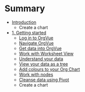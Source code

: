 # Summary

* [Introduction](README.md)
   * Create a chart
* [1. Getting started](chapter01/1-0.readme.md)
   * [Log in to OrgVue](chapter01/1-1.login.md)
   * [Navigate OrgVue](chapter01/1-2.navigate.md)
   * [Get data into OrgVue](chapter01/1-3.getdatain.md)
   * [Work with Worksheet View](chapter01/1-4.worksheetview.md)
   * [Understand your data](chapter01/1-5.understand_data.md)
   * [View your data as a tree](chapter01/1-6.tree.md)
   * [Add colours to your Org Chart](chapter01/colours_basic.md)
   * [Work with nodes](chapter01/work_with_nodes.md)
   * [Cleanse data using Pivot](chapter01/cleanse_data_using_pivot.md)
   * Create a chart

